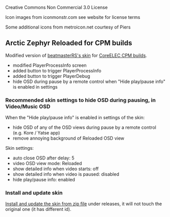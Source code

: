 Creative Commons Non Commercial 3.0 License

Icon images from iconmonstr.com see website for license terms

Some additional icons from metroicon.net courtesy of Piers

## Arctic Zephyr Reloaded for CPM builds

Modified version of [beatmasterRS's skin](https://github.com/beatmasterRS/skin.arctic.zephyr.mod) for [CoreELEC CPM builds](https://github.com/cpm-code/xbmc).
- modified PlayerProcessInfo screen
- added button to trigger PlayerProcessInfo
- added button to trigger PlayerDebug
- hide OSD during pause by a remote control when "Hide play/pause info" is enabled in settings

### Recommended skin settings to hide OSD during pausing, in Video/Music OSD

When the "Hide play/pause info" is enabled in settings of the skin:

- hide OSD of any of the OSD views during pause by a remote control (e.g. Kore / Yatse app)
- remove annoying background of Reloaded OSD view

Skin settings:

- auto close OSD after delay: 5
- video OSD view mode: Reloaded
- show detailed info when video starts: off
- show detailed info when video is paused: disabled
- hide play/pause info: enabled

### Install and update skin

[Install and update the skin from zip file](https://kodi.wiki/view/Add-on_manager#How_to_install_from_a_ZIP_file) under releases, it will not touch the original one (it has different id).

